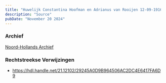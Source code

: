 ```yaml
---
title: "Huwelijk Constantina Hoofman en Adrianus van Rooijen 12-09-1916"
description: "Source"
pubDate: "November 20 2024"
---
```


### Archief
[Noord-Hollands Archief](https://noord-hollandsarchief.nl/)

### Rechtstreekse Verwijzingen
- https://hdl.handle.net/21.12102/29245A0D9B964506AC2DC4E6417FA6D9